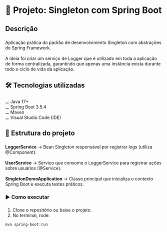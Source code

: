 <h1 align="left">📌 Projeto: Singleton com Spring Boot</h1>

###

<h2 align="left">Descrição</h2>

###

<p align="left">Aplicação prática do padrão de desenvolvimento Singleton com abstrações do Spring Framework.<br><br>A ideia foi criar um serviço de Logger que é utilizado em toda a aplicação de forma centralizada, garantindo que apenas uma instância exista durante todo o ciclo de vida da aplicação.</p>

###

<h2 align="left">🛠 Tecnologias utilizadas</h2>

###

<p align="left">⚊ Java 17+<br>⚊ Spring Boot 3.5.4<br>⚊ Maven<br>⚊ Visual Studio Code (IDE)</p>

###

<h2 align="left">📐 Estrutura do projeto</h2>

###

<p align="left"><strong>LoggerService</strong> → Bean Singleton responsável por registrar logs (utiliza @Component).<br><br><strong>UserService</strong> → Serviço que consome o LoggerService para registrar ações sobre usuários (@Service).<br><br><strong>SingletonDemoApplication</strong> → Classe principal que inicializa o contexto Spring Boot e executa testes práticos.</p>

###

<h3 align="left">▶️ Como executar</h3>

###

1. Clone o repositório ou baixe o projeto.
2. No terminal, rode:

  ```shell
mvn spring-boot:run
